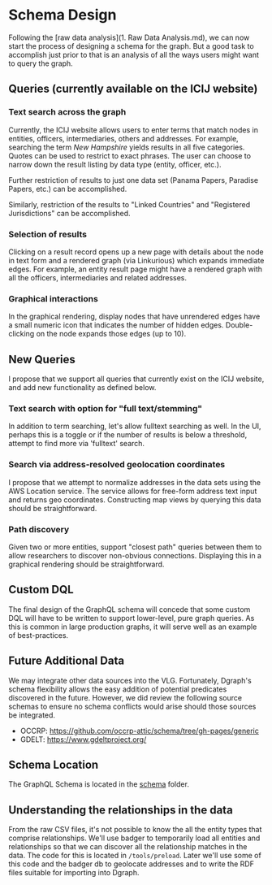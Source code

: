 # Schema Design

Following the [raw data analysis](1. Raw Data Analysis.md), we can now start the process of designing a schema for the graph. But a good task to accomplish just prior to that is an analysis of all the ways users might want to query the graph.

## Queries (currently available on the ICIJ website)

### Text search across the graph
Currently, the ICIJ website allows users to enter terms that match nodes in entities, officers, intermediaries, others and addresses. For example, searching the term *New Hampshire* yields results in all five categories. Quotes can be used to restrict to exact phrases. The user can choose to narrow down the result listing by data type (entity, officer, etc.).

Further restriction of results to just one data set (Panama Papers, Paradise Papers, etc.) can be accomplished.

Similarly, restriction of the results to "Linked Countries" and "Registered Jurisdictions" can be accomplished.

### Selection of results
Clicking on a result record opens up a new page with details about the node in text form and a rendered graph (via Linkurious) which expands immediate edges. For example, an entity result page might have a rendered graph with all the officers, intermediaries and related addresses.

### Graphical interactions
In the graphical rendering, display nodes that have unrendered edges have a small numeric icon that indicates the number of hidden edges. Double-clicking on the node expands those edges (up to 10).

## New Queries
I propose that we support all queries that currently exist on the ICIJ website, and add new functionality as defined below.

### Text search with option for "full text/stemming"
In addition to term searching, let's allow fulltext searching as well. In the UI, perhaps this is a toggle or if the number of results is below a threshold, attempt to find more via 'fulltext' search.

### Search via address-resolved geolocation coordinates
I propose that we attempt to normalize addresses in the data sets using the AWS Location service. The service allows for free-form address text input and returns geo coordinates.  Constructing map views by querying this data should be straightforward.

### Path discovery
Given two or more entities, support "closest path" queries between them to allow researchers to discover non-obvious connections. Displaying this in a graphical rendering should be straightforward.

## Custom DQL
The final design of the GraphQL schema will concede that some custom DQL will have to be written to support lower-level, pure graph queries. As this is common in large production graphs, it will serve well as an example of best-practices.

## Future Additional Data
We may integrate other data sources into the VLG. Fortunately, Dgraph's schema flexibility allows the easy addition of potential predicates discovered in the future. However, we did review the following source schemas to ensure no schema conflicts would arise should those sources be integrated.

- OCCRP: https://github.com/occrp-attic/schema/tree/gh-pages/generic
- GDELT: https://www.gdeltproject.org/

## Schema Location
The GraphQL Schema is located in the [schema](/schema) folder.

## Understanding the relationships in the data
From the raw CSV files, it's not possible to know the all the entity types that comprise relationships. We'll use badger to temporarily load all entities and relationships so that we can discover all the relationship matches in the data. The code for this is located in `/tools/preload`. Later we'll use some of this code and the badger db to geolocate addresses and to write the RDF files suitable for importing into Dgraph.